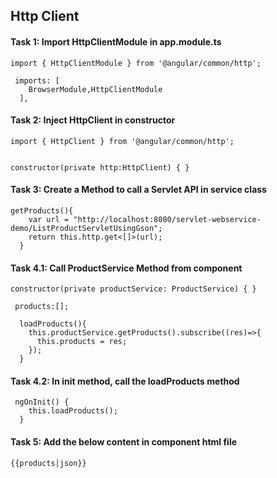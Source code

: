 ## Http Client

#### Task 1: Import HttpClientModule in app.module.ts
```
import { HttpClientModule } from '@angular/common/http';

 imports: [
    BrowserModule,HttpClientModule
  ],
  ```
#### Task 2: Inject HttpClient in constructor
```
import { HttpClient } from '@angular/common/http';


constructor(private http:HttpClient) { }
```

#### Task 3: Create a Method to call a Servlet API in service class
```
getProducts(){
    var url = "http://localhost:8080/servlet-webservice-demo/ListProductServletUsingGson";
    return this.http.get<[]>(url);
  }
```
  
#### Task 4.1: Call ProductService Method from component
```
constructor(private productService: ProductService) { }

 products:[];

  loadProducts(){
    this.productService.getProducts().subscribe((res)=>{
      this.products = res;
    });
  }
```

#### Task 4.2: In init method, call the loadProducts method
```
 ngOnInit() {
    this.loadProducts();
  }
  ```

#### Task 5: Add the below content in component html file
```
{{products|json}}
```

